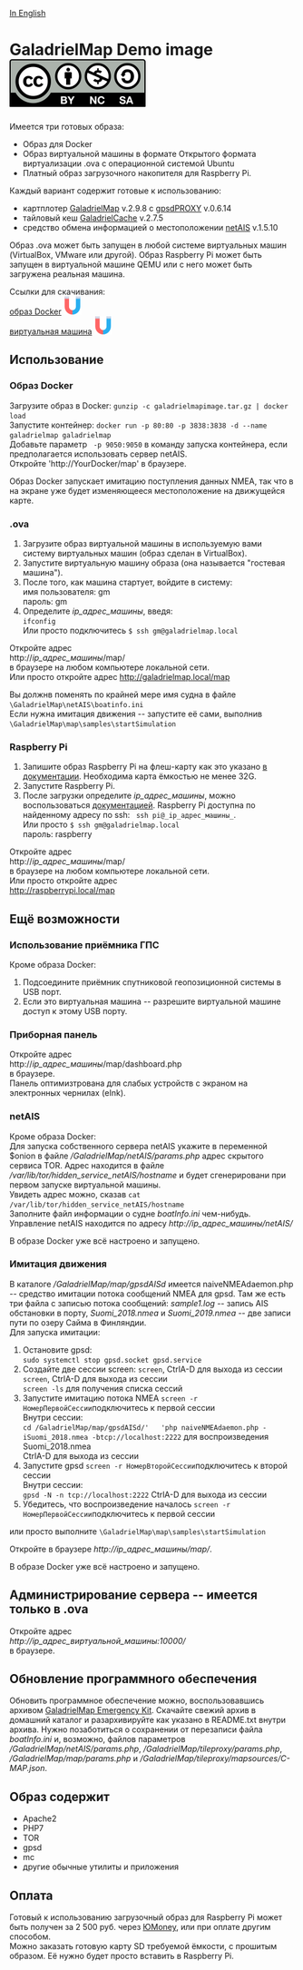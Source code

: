 [In English](README,en.md)
# GaladrielMap Demo image [![License: CC BY-NC-SA 4.0](Cc-by-nc-sa_icon.svg)](https://creativecommons.org/licenses/by-nc-sa/4.0/deed.en)

Имеется три готовых образа:

* Образ для Docker
* Образ виртуальной машины в формате Открытого формата виртуализации .ova с операционной системой Ubuntu
* Платный образ загрузочного накопителя для Raspberry Pi.

Каждый вариант содержит готовые к использованию:
- картплотер [GaladrielMap](https://vladimirkalachikhin.github.io/Galadriel-map/README.ru-RU) v.2.9.8 с [gpsdPROXY](https://github.com/VladimirKalachikhin/gpsdPROXY/blob/master/README.ru-RU.md) v.0.6.14
- тайловый кеш [GaladrielCache](https://github.com/VladimirKalachikhin/Galadriel-cache/blob/master/README.ru-RU.md) v.2.7.5
- средство обмена информацией о местоположении [netAIS](https://github.com/VladimirKalachikhin/netAIS/blob/master/README.ru-RU.md) v.1.5.10

Образ .ova может быть запущен в любой системе виртуальных машин (VirtualBox, VMware или другой). Образ Raspberry Pi может быть запущен в виртуальной машине QEMU или с него может быть загружена реальная машина.

Ссылки для скачивания:  
[образ Docker](https://drive.google.com/file/d/1Oe_VyfIztDg3JwlMi3evI7eX3ucY19zd/view?usp=sharing) [![magnet link](magnet.svg)](magnet:?xt=urn:btih:cd505726f57b0d7b6db10faa888af10bbd37529b&dn=galadrielmapimage.tar.gz&tr=http%3A%2F%2Ftracker.opentrackr.org%3A1337%2Fannounce&tr=udp%3A%2F%2Fopen.demonii.com%3A1337%2Fannounce&tr=udp%3A%2F%2Fttk2.nbaonlineservice.com%3A6969%2Fannounce&tr=udp%3A%2F%2Fopen.stealth.si%3A80%2Fannounce&tr=udp%3A%2F%2Ftracker.torrent.eu.org%3A451%2Fannounce)  
[виртуальная машина](https://drive.google.com/file/d/1UfbppWCSY9iXSCohBU9FkXefE7TFbBLO/view?usp=sharing) [![magnet link](magnet.svg)](magnet:?xt=urn:btih:4bac654f38808d9d03a4587a0a364ca754041e9a&dn=GaladrielMap%5Fubuntu%5F20.04.ova&tr=http%3A%2F%2Ftracker.opentrackr.org%3A1337%2Fannounce&tr=udp%3A%2F%2Fopen.demonii.com%3A1337%2Fannounce&tr=udp%3A%2F%2Fttk2.nbaonlineservice.com%3A6969%2Fannounce&tr=udp%3A%2F%2Fopen.stealth.si%3A80%2Fannounce&tr=udp%3A%2F%2Ftracker.torrent.eu.org%3A451%2Fannounce)  

## Использование
### Образ Docker
Загрузите образ в Docker:
`gunzip -c galadrielmapimage.tar.gz | docker load`  
Запустите контейнер:
`docker run -p 80:80 -p 3838:3838 -d --name galadrielmap galadrielmap`  
Добавьте параметр ` -p 9050:9050` в команду запуска контейнера, если предполагается использовать сервер netAIS.   
Откройте 'http://YourDocker/map' в браузере.  

Образ Docker запускает имитацию поступления данных NMEA, так что в на экране уже будет изменяющееся местоположение на движущейся карте.

### .ova 
1. Загрузите образ виртуальной машины в используемую вами систему виртуальных машин (образ сделан в VirtualBox).
2. Запустите виртуальную машину образа (она называется "гостевая машина").
3. После того, как машина стартует, войдите в систему:  
имя пользователя: gm  
пароль: gm
4. Определите _ip_адрес_машины_, введя:  
`ifconfig`  
Или просто подключитесь `$ ssh gm@galadrielmap.local`

Откройте адрес  
http://_ip_адрес_машины_/map/  
в браузере на любом компьютере локальной сети.  
Или просто откройте адрес http://galadrielmap.local/map

Вы должнв поменять по крайней мере имя судна в файле `\GaladrielMap\netAIS\boatinfo.ini`  
Если нужна имитация движения -- запустите её сами, выполнив `\GaladrielMap\map\samples\startSimulation`

### Raspberry Pi
1. Запишите образ Raspberry Pi на флеш-карту как это указано [в документации](https://www.raspberrypi.org/documentation/installation/installing-images/README.md). Необходима карта ёмкостью не менее 32G.
2. Запустите Raspberry Pi.
3. После загрузки определите _ip_адрес_машины_, можно воспользоваться [документацией](https://www.raspberrypi.org/documentation/remote-access/ip-address.md). Raspberry Pi доступна по найденному адресу по ssh:  ` ssh pi@_ip_адрес_машины_`.  
Или просто `$ ssh gm@galadrielmap.local`  
пароль: raspberry

Откройте адрес  
http://_ip_адрес_машины_/map/  
в браузере на любом компьютере локальной сети.  
Или просто откройте адрес  
http://raspberrypi.local/map


## Ещё возможности
### Использование приёмника ГПС
Кроме образа Docker:  
1. Подсоедините приёмник спутниковой геопозиционной системы в USB порт.
2. Если это виртуальная машина -- разрешите виртуальной машине доступ к этому USB порту.

### Приборная панель
Откройте адрес  
http://_ip_адрес_машины_/map/dashboard.php  
в браузере.  
Панель оптимизтрована для слабых устройств с экраном на электронных чернилах (eInk).

### netAIS
Кроме образа Docker:  
Для запуска собственного сервера netAIS укажите в переменной $onion в файле _/GaladrielMap/netAIS/params.php_ адрес скрытого сервиса TOR. Адрес находится в файле _/var/lib/tor/hidden_service_netAIS/hostname_ и будет сгенерировани при первом запуске виртуальной машины.  
Увидеть адрес можно, сказав `cat /var/lib/tor/hidden_service_netAIS/hostname`  
Заполните файл информации о судне _boatInfo.ini_ чем-нибудь.  
Управление netAIS находится по адресу _http://_ip_адрес_машины_/netAIS/_

В образе Docker уже всё настроено и запущено.

### Имитация движения
В каталоге _/GaladrielMap/map/gpsdAISd_ имеется naiveNMEAdaemon.php -- средство имитации потока сообщений NMEA для gpsd. Там же есть три файла с записью потока сообщений: _sample1.log_ -- запись AIS обстановки в порту, _Suomi_2018.nmea_ и _Suomi_2019.nmea_ -- две записи пути по озеру Сайма в Финляндии.  
Для запуска имитации:  
1. Остановите gpsd:  
`sudo systemctl stop gpsd.socket gpsd.service`
2. Создайте две сессии screen:
`screen`, CtrlA-D для выхода из сессии  
`screen`, CtrlA-D для выхода из сессии  
`screen -ls` для получения списка сессий
3. Запустите имитацию потока NMEA 
`screen -r НомерПервойСессии`подключитесь к первой сессии  
Внутри сессии:  
`cd /GaladrielMap/map/gpsdAISd/'  
'php naiveNMEAdaemon.php -iSuomi_2018.nmea -btcp://localhost:2222` для воспроизведения Suomi_2018.nmea  
CtrlA-D для выхода из сессии
4. Запустите gpsd
`screen -r НомерВторойСессии`подключитесь к второй сессии  
Внутри сессии:  
`gpsd -N -n tcp://localhost:2222`
CtrlA-D для выхода из сессии
5. Убедитесь, что воспроизведение началось
`screen -r НомерПервойСессии`подключитесь к первой сессии  

или просто выполните `\GaladrielMap\map\samples\startSimulation`

Откройте в браузере _http://_ip_адрес_машины_/map/_.

В образе Docker уже всё настроено и запущено.

## Администрирование сервера -- имеется только в .ova
Откройте адрес  
_http://_ip_адрес_виртуальной_машины_:10000/_  
в браузере.

## Обновление программного обеспечения
Обновить программное обеспечение можно, воспользовавшись архивом [GaladrielMap Emergency Kit](https://github.com/VladimirKalachikhin/Galadriel-map/tree/master/emergencykit). Скачайте свежий архив в домашний каталог и разархивируйте как указано в README.txt внутри архива. Нужно позаботиться о сохранении от перезаписи файла _boatInfo.ini_ и, возможно, файлов параметров _/GaladrielMap/netAIS/params.php_, _/GaladrielMap/tileproxy/params.php_, _/GaladrielMap/map/params.php_ и _/GaladrielMap/tileproxy/mapsources/C-MAP.json_.

## Образ содержит
* Apache2
* PHP7
* TOR
* gpsd
* mc
* другие обычные утилиты и приложения

## Оплата
Готовый к использованию загрузочный образ для Raspberry Pi может быть получен за 2 500 руб. через [ЮMoney](https://sobe.ru/na/galadrielmap), или при оплате другим способом.  
Можно заказать готовую карту SD требуемой ёмкости, с прошитым образом. Её нужно будет просто вставить в Raspberry Pi.
